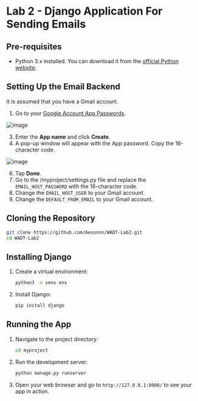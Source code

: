 # Lab 2 - Django Application For Sending Emails

## Pre-requisites
- Python 3.x installed. You can download it from the [official Python website](https://www.python.org/downloads/).

## Setting Up the Email Backend

It is assumed that you have a Gmail account. 

1. Go to your [Google Account App Passwords](https://myaccount.google.com/apppasswords).

![image](https://github.com/user-attachments/assets/991a0c5d-0708-4191-b0af-51c251a30886)

3. Enter the **App name** and click **Create**.
4. A pop-up window will appear with the App password. Copy the 16-character code.
   
![image](https://github.com/user-attachments/assets/b22776a8-9403-438b-8ff4-5f8833e9b0dd)

6. Tap **Done**.
7. Go to the /myproject/settings.py file and replace the `EMAIL_HOST_PASSWORD` with the 16-character code.
8. Change the `EMAIL_HOST_USER` to your Gmail account.
9. Change the `DEFAULT_FROM_EMAIL` to your Gmail account.

## Cloning the Repository

```sh
git clone https://github.com/Aesonnn/WADT-Lab2.git
cd WADT-Lab2
```

## Installing Django

1. Create a virtual environment:

    ```sh
    python3 -m venv env
    ```

2. Install Django:

    ```sh
    pip install django
    ```

## Running the App

1. Navigate to the project directory:

    ```sh
    cd myproject
    ```

2. Run the development server:

    ```sh
    python manage.py runserver
    ```

3. Open your web browser and go to `http://127.0.0.1:8000/` to see your app in action.
